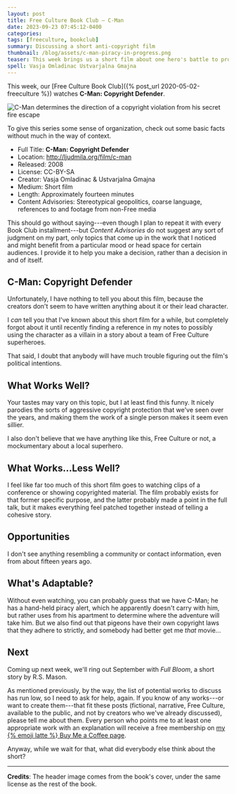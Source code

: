 ```yaml
---
layout: post
title: Free Culture Book Club — C-Man
date: 2023-09-23 07:45:12-0400
categories:
tags: [freeculture, bookclub]
summary: Discussing a short anti-copyright film
thumbnail: /blog/assets/c-man-piracy-in-progress.png
teaser: This week brings us a short film about one hero's battle to protect copyright and the corporate way.
spell: Vasja Omladinac Ustvarjalna Gmajna
---
```


This week, our [Free Culture Book Club]({% post_url 2020-05-02-freeculture %}) watches **C-Man:  Copyright Defender**.

![C-Man determines the direction of a copyright violation from his secret fire escape](/blog/assets/c-man-piracy-in-progress.png "Time for a gritty, multiverse-spanning reboot, yet?")

To give this series some sense of organization, check out some basic facts without much in the way of context.

 * Full Title:  **C-Man:  Copyright Defender**
 * Location:  <http://ljudmila.org/film/c-man>
 * Released:  2008
 * License:  CC-BY-SA
 * Creator:  Vasja Omladinac & Ustvarjalna Gmajna
 * Medium:  Short film
 * Length:  Approximately fourteen minutes
 * Content Advisories:  Stereotypical geopolitics, coarse language, references to and footage from non-Free media

This should go without saying---even though I plan to repeat it with every Book Club installment---but *Content Advisories* do not suggest any sort of judgment on my part, only topics that come up in the work that I noticed and might benefit from a particular mood or head space for certain audiences.  I provide it to help you make a decision, rather than a decision in and of itself.

## C-Man:  Copyright Defender

Unfortunately, I have nothing to tell you about this film, because the creators don't seem to have written anything about it or their lead character.

I *can* tell you that I've known about this short film for a while, but completely forgot about it until recently finding a reference in my notes to possibly using the character as a villain in a story about a team of Free Culture superheroes.

That said, I doubt that anybody will have much trouble figuring out the film's political intentions.

## What Works Well?

Your tastes may vary on this topic, but I at least find this funny.  It nicely parodies the sorts of aggressive copyright protection that we've seen over the years, and making them the work of a single person makes it seem even sillier.

I also don't believe that we have anything like this, Free Culture or not, a mockumentary about a local superhero.

## What Works...Less Well?

I feel like far too much of this short film goes to watching clips of a conference or showing copyrighted material.  The film probably exists for that former specific purpose, and the latter probably made a point in the full talk, but it makes everything feel patched together instead of telling a cohesive story.

## Opportunities

I don't see anything resembling a community or contact information, even from about fifteen years ago.

## What's Adaptable?

Without even watching, you can probably guess that we have C-Man; he has a hand-held piracy alert, which he apparently doesn't carry with him, but rather uses from his apartment to determine where the adventure will take him.  But we also find out that pigeons have their own copyright laws that they adhere to strictly, and somebody had better get me *that* movie...

## Next

Coming up next week, we'll ring out September with *Full Bloom*, a short story by R.S. Mason.

As mentioned previously, by the way, the list of potential works to discuss has run low, so I need to ask for help, again.  If you know of any works---or want to create them---that fit these posts (fictional, narrative, Free Culture, available to the public, and not by creators who we've already discussed), please tell me about them.  Every person who points me to at least one appropriate work with an explanation will receive a free membership on [my {% emoji latte %} Buy Me a Coffee page](https://buymeacoffee.com/jcolag).

Anyway, while we wait for that, what did everybody else think about the short?

* * *

**Credits**:  The header image comes from the book's cover, under the same license as the rest of the book.

